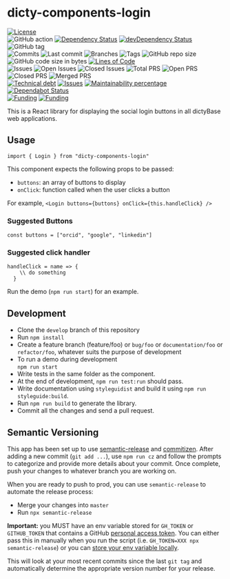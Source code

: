 # dicty-components-login

[![License](https://img.shields.io/badge/License-BSD%202--Clause-blue.svg)](LICENSE)  
![GitHub action](https://github.com/dictyBase/dicty-components-login/workflows/Node%20CI/badge.svg)
[![Dependency Status](https://david-dm.org/dictyBase/dicty-components-login/develop.svg?style=flat-square)](https://david-dm.org/dictyBase/dicty-components-login/develop)
[![devDependency Status](https://david-dm.org/dictyBase/dicty-components-login/develop/dev-status.svg?style=flat-square)](https://david-dm.org/dictyBase/dicty-components-login/develop?type=dev)
![GitHub tag](https://img.shields.io/github/v/tag/dictyBase/dicty-components-login)  
![Commits](https://badgen.net/github/commits/dictyBase/dicty-components-login/develop)
![Last commit](https://badgen.net/github/last-commit/dictyBase/dicty-components-login/develop)
![Branches](https://badgen.net/github/branches/dictyBase/dicty-components-login)
![Tags](https://badgen.net/github/tags/dictyBase/dicty-components-login)
![GitHub repo size](https://img.shields.io/github/repo-size/dictyBase/dicty-components-login?style=plastic)
![GitHub code size in bytes](https://img.shields.io/github/languages/code-size/dictyBase/dicty-components-login?style=plastic)
[![Lines of Code](https://badgen.net/codeclimate/loc/dictyBase/dicty-components-login)](https://codeclimate.com/github/dictyBase/dicty-components-login/code)  
![Issues](https://badgen.net/github/issues/dictyBase/dicty-components-login)
![Open Issues](https://badgen.net/github/open-issues/dictyBase/dicty-components-login)
![Closed Issues](https://badgen.net/github/closed-issues/dictyBase/dicty-components-login)
![Total PRS](https://badgen.net/github/prs/dictyBase/dicty-components-login)
![Open PRS](https://badgen.net/github/open-prs/dictyBase/dicty-components-login)
![Closed PRS](https://badgen.net/github/closed-prs/dictyBase/dicty-components-login)
![Merged PRS](https://badgen.net/github/merged-prs/dictyBase/dicty-components-login)  
[![Technical debt](https://badgen.net/codeclimate/tech-debt/dictyBase/dicty-components-login)](https://codeclimate.com/github/dictyBase/dicty-components-login/trends/technical_debt)
[![Issues](https://badgen.net/codeclimate/issues/dictyBase/dicty-components-login)](https://codeclimate.com/github/dictyBase/dicty-components-login/issues)
[![Maintainability percentage](https://badgen.net/codeclimate/maintainability-percentage/dictyBase/dicty-components-login)](https://codeclimate.com/github/dictyBase/dicty-components-login)
[![Dependabot Status](https://api.dependabot.com/badges/status?host=github&repo=dictyBase/dicty-components-login)](https://dependabot.com)  
[![Funding](https://badgen.net/badge/NIGMS/Rex%20L%20Chisholm,dictyBase/yellow?list=|)](https://projectreporter.nih.gov/project_info_description.cfm?aid=9476993)
[![Funding](https://badgen.net/badge/NIGMS/Rex%20L%20Chisholm,DSC/yellow?list=|)](https://projectreporter.nih.gov/project_info_description.cfm?aid=9438930)

This is a React library for displaying the social login buttons in all dictyBase web applications.

## Usage

`import { Login } from "dicty-components-login"`

This component expects the following props to be passed:

- `buttons`: an array of buttons to display
- `onClick`: function called when the user clicks a button

For example, `<Login buttons={buttons} onClick={this.handleClick} />`

### Suggested Buttons

`const buttons = ["orcid", "google", "linkedin"]`

### Suggested click handler

```
handleClick = name => {
    \\ do something
  }
```

Run the demo (`npm run start`) for an example.

## Development

- Clone the `develop` branch of this repository
- Run `npm install`
- Create a feature branch (feature/foo) or `bug/foo` or `documentation/foo` or
  `refactor/foo`, whatever suits the purpose of development
- To run a demo during development  
  `npm run start`
- Write tests in the same folder as the component.
- At the end of development, `npm run test:run` should pass.
- Write documentation using `styleguidist` and build it using `npm run styleguide:build`.
- Run `npm run build` to generate the library.
- Commit all the changes and send a pull request.

## Semantic Versioning

This app has been set up to use [semantic-release](https://github.com/semantic-release/semantic-release)
and [commitizen](https://github.com/commitizen/cz-cli). After adding a new commit
(`git add ...`), use `npm run cz` and follow the prompts to categorize and provide
more details about your commit. Once complete, push your changes to whatever branch
you are working on.

When you are ready to push to prod, you can use `semantic-release` to automate the
release process:

- Merge your changes into `master`
- Run `npx semantic-release`

**Important:** you MUST have an env variable stored for `GH_TOKEN` or `GITHUB_TOKEN`
that contains a GitHub [personal access token](https://help.github.com/articles/creating-a-personal-access-token-for-the-command-line/).
You can either pass this in manually when you run the script (i.e. `GH_TOKEN=XXX npx semantic-release`)
or you can [store your env variable locally](https://www.schrodinger.com/kb/1842).

This will look at your most recent commits since the last `git tag` and automatically
determine the appropriate version number for your release.
